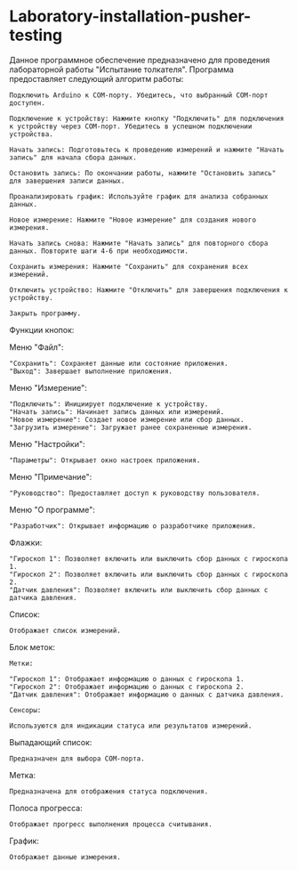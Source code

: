 # Laboratory-installation-pusher-testing
Данное программное обеспечение предназначено для проведения лабораторной работы "Испытание толкателя". Программа предоставляет следующий алгоритм работы:

    Подключить Arduino к COM-порту. Убедитесь, что выбранный COM-порт доступен.

    Подключение к устройству: Нажмите кнопку "Подключить" для подключения к устройству через COM-порт. Убедитесь в успешном подключении устройства.

    Начать запись: Подготовьтесь к проведению измерений и нажмите "Начать запись" для начала сбора данных.

    Остановить запись: По окончании работы, нажмите "Остановить запись" для завершения записи данных.

    Проанализировать график: Используйте график для анализа собранных данных.

    Новое измерение: Нажмите "Новое измерение" для создания нового измерения.

    Начать запись снова: Нажмите "Начать запись" для повторного сбора данных. Повторите шаги 4-6 при необходимости.

    Сохранить измерения: Нажмите "Сохранить" для сохранения всех измерений.

    Отключить устройство: Нажмите "Отключить" для завершения подключения к устройству.

    Закрыть программу.

Функции кнопок:

Меню "Файл":

    "Сохранить": Сохраняет данные или состояние приложения.
    "Выход": Завершает выполнение приложения.

Меню "Измерение":

    "Подключить": Инициирует подключение к устройству.
    "Начать запись": Начинает запись данных или измерений.
    "Новое измерение": Создает новое измерение или сбор данных.
    "Загрузить измерение": Загружает ранее сохраненные измерения.

Меню "Настройки":

    "Параметры": Открывает окно настроек приложения.

Меню "Примечание":

    "Руководство": Предоставляет доступ к руководству пользователя.

Меню "О программе":

    "Разработчик": Открывает информацию о разработчике приложения.

Флажки:

    "Гироскоп 1": Позволяет включить или выключить сбор данных с гироскопа 1.
    "Гироскоп 2": Позволяет включить или выключить сбор данных с гироскопа 2.
    "Датчик давления": Позволяет включить или выключить сбор данных с датчика давления.

Список:

    Отображает список измерений.

Блок меток:

    Метки:

    "Гироскоп 1": Отображает информацию о данных с гироскопа 1.
    "Гироскоп 2": Отображает информацию о данных с гироскопа 2.
    "Датчик давления": Отображает информацию о данных с датчика давления.

    Сенсоры:

    Используются для индикации статуса или результатов измерений.

Выпадающий список:

    Предназначен для выбора COM-порта.

Метка:

    Предназначена для отображения статуса подключения.

Полоса прогресса:

    Отображает прогресс выполнения процесса считывания.

График:

    Отображает данные измерения.
